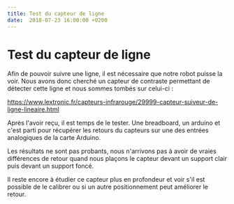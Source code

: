 ```yaml
---
title: Test du capteur de ligne
date:  2018-07-23 16:00:00 +0200
---
```


# Test du capteur de ligne

Afin de pouvoir suivre une ligne, il est nécessaire que notre robot puisse la voir. Nous avons donc cherché un capteur de contraste permettant de détecter cette ligne et nous sommes tombés sur celui-ci :

https://www.lextronic.fr/capteurs-infrarouge/29999-capteur-suiveur-de-ligne-lineaire.html

Après l'avoir reçu, il est temps de le tester. Une breadboard, un arduino et c'est parti pour récupérer les retours du capteurs sur une des entrées analogiques de la carte Arduino.

Les résultats ne sont pas probants, nous n'arrivons pas à avoir de vraies différences de retour quand nous plaçons le capteur devant un support clair  puis devant un support foncé.

Il reste encore à étudier ce capteur plus en profondeur et voir s'il est possible de le calibrer ou si un autre positionnement peut améliorer le retour.